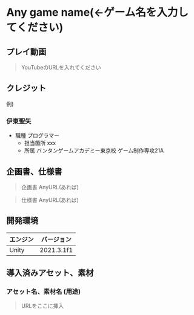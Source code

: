 # Any game name(←ゲーム名を入力してください)

## プレイ動画

> YouTubeのURLを入れてください

## クレジット

例)

### 伊東聖矢
- 職種 プログラマー
  - 担当箇所 xxx
  - 所属 バンタンゲームアカデミー東京校 ゲーム制作専攻21A

## 企画書、仕様書

> 企画書 AnyURL(あれば)

> 仕様書 AnyURL(あれば)

## 開発環境

| エンジン | バージョン  |
| ---------- | ----------- |
| Unity      | 2021.3.1f1 |

## 導入済みアセット、素材

### アセット名、素材名 (用途)

> URLをここに挿入
